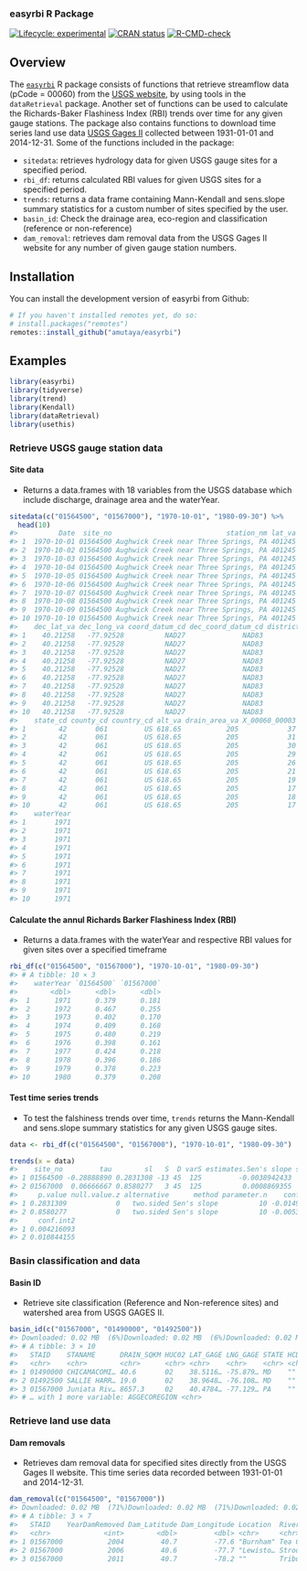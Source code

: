 
### easyrbi R Package

<!-- badges: start -->

[![Lifecycle:
experimental](https://img.shields.io/badge/lifecycle-experimental-orange.svg)](https://lifecycle.r-lib.org/articles/stages.html#experimental)
[![CRAN
status](https://www.r-pkg.org/badges/version/SDS270)](https://CRAN.R-project.org/package=SDS270)
[![R-CMD-check](https://github.com/wndlovu/easyrbi/workflows/R-CMD-check/badge.svg)](https://github.com/wndlovu/easyrbi/actions)
<!-- badges: end -->

## Overview

The [`easyrbi`](https://github.com/amutaya/easyrbi) R package consists
of functions that retrieve streamflow data (pCode = 00060) from the
[USGS website](https://waterservices.usgs.gov/rest/Site-Test-Tool.html),
by using tools in the `dataRetrieval` package. Another set of functions
can be used to calculate the Richards-Baker Flashiness Index (RBI)
trends over time for any given gauge stations. The package also contains
functions to download time series land use data [USGS Gages
II](https://www.sciencebase.gov/catalog/item/59692a64e4b0d1f9f05fbd39)
collected between 1931-01-01 and 2014-12-31. Some of the functions
included in the package:

-   `sitedata`: retrieves hydrology data for given USGS gauge sites for
    a specified period.
-   `rbi_df`: returns calculated RBI values for given USGS sites for a
    specified period.
-   `trends`: returns a data frame containing Mann-Kendall and
    sens.slope summary statistics for a custom number of sites specified
    by the user.
-   `basin_id`: Check the drainage area, eco-region and classification
    (reference or non-reference)
-   `dam_removal`: retrieves dam removal data from the USGS Gages II
    website for any number of given gauge station numbers.

## Installation

You can install the development version of easyrbi from Github:

``` r
# If you haven't installed remotes yet, do so:
# install.packages("remotes")
remotes::install_github("amutaya/easyrbi")
```

## Examples

``` r
library(easyrbi)
library(tidyverse)
library(trend)
library(Kendall)
library(dataRetrieval)
library(usethis)
```

### Retrieve USGS gauge station data

#### Site data

-   Returns a data.frames with 18 variables from the USGS database which
    include discharge, drainage area and the waterYear.

``` r
sitedata(c("01564500", "01567000"), "1970-10-01", "1980-09-30") %>% 
  head(10)
#>          Date  site_no                            station_nm lat_va long_va
#> 1  1970-10-01 01564500 Aughwick Creek near Three Springs, PA 401245  775532
#> 2  1970-10-02 01564500 Aughwick Creek near Three Springs, PA 401245  775532
#> 3  1970-10-03 01564500 Aughwick Creek near Three Springs, PA 401245  775532
#> 4  1970-10-04 01564500 Aughwick Creek near Three Springs, PA 401245  775532
#> 5  1970-10-05 01564500 Aughwick Creek near Three Springs, PA 401245  775532
#> 6  1970-10-06 01564500 Aughwick Creek near Three Springs, PA 401245  775532
#> 7  1970-10-07 01564500 Aughwick Creek near Three Springs, PA 401245  775532
#> 8  1970-10-08 01564500 Aughwick Creek near Three Springs, PA 401245  775532
#> 9  1970-10-09 01564500 Aughwick Creek near Three Springs, PA 401245  775532
#> 10 1970-10-10 01564500 Aughwick Creek near Three Springs, PA 401245  775532
#>    dec_lat_va dec_long_va coord_datum_cd dec_coord_datum_cd district_cd
#> 1    40.21258   -77.92528          NAD27              NAD83          42
#> 2    40.21258   -77.92528          NAD27              NAD83          42
#> 3    40.21258   -77.92528          NAD27              NAD83          42
#> 4    40.21258   -77.92528          NAD27              NAD83          42
#> 5    40.21258   -77.92528          NAD27              NAD83          42
#> 6    40.21258   -77.92528          NAD27              NAD83          42
#> 7    40.21258   -77.92528          NAD27              NAD83          42
#> 8    40.21258   -77.92528          NAD27              NAD83          42
#> 9    40.21258   -77.92528          NAD27              NAD83          42
#> 10   40.21258   -77.92528          NAD27              NAD83          42
#>    state_cd county_cd country_cd alt_va drain_area_va X_00060_00003     mm_day
#> 1        42       061         US 618.65           205            37 0.17049387
#> 2        42       061         US 618.65           205            31 0.14284621
#> 3        42       061         US 618.65           205            30 0.13823827
#> 4        42       061         US 618.65           205            29 0.13363033
#> 5        42       061         US 618.65           205            26 0.11980650
#> 6        42       061         US 618.65           205            21 0.09676679
#> 7        42       061         US 618.65           205            19 0.08755090
#> 8        42       061         US 618.65           205            17 0.07833502
#> 9        42       061         US 618.65           205            18 0.08294296
#> 10       42       061         US 618.65           205            17 0.07833502
#>    waterYear
#> 1       1971
#> 2       1971
#> 3       1971
#> 4       1971
#> 5       1971
#> 6       1971
#> 7       1971
#> 8       1971
#> 9       1971
#> 10      1971
```

#### Calculate the annul Richards Barker Flashiness Index (RBI)

-   Returns a data.frames with the waterYear and respective RBI values
    for given sites over a specified timeframe

``` r
rbi_df(c("01564500", "01567000"), "1970-10-01", "1980-09-30")
#> # A tibble: 10 × 3
#>    waterYear `01564500` `01567000`
#>        <dbl>      <dbl>      <dbl>
#>  1      1971      0.379      0.181
#>  2      1972      0.467      0.255
#>  3      1973      0.402      0.170
#>  4      1974      0.409      0.168
#>  5      1975      0.480      0.219
#>  6      1976      0.398      0.161
#>  7      1977      0.424      0.218
#>  8      1978      0.396      0.186
#>  9      1979      0.378      0.223
#> 10      1980      0.379      0.208
```

#### Test time series trends

-   To test the falshiness trends over time, `trends` returns the
    Mann-Kendall and sens.slope summary statistics for any given USGS
    gauge sites.

``` r
data <- rbi_df(c("01564500", "01567000"), "1970-10-01", "1980-09-30")

trends(x = data) 
#>    site_no         tau        sl   S  D varS estimates.Sen's slope statistic.z
#> 1 01564500 -0.28888890 0.2831308 -13 45  125         -0.0038942433  -1.0733126
#> 2 01567000  0.06666667 0.8580277   3 45  125          0.0008869355   0.1788854
#>     p.value null.value.z alternative      method parameter.n    conf.int1
#> 1 0.2831309            0   two.sided Sen's slope          10 -0.014949082
#> 2 0.8580277            0   two.sided Sen's slope          10 -0.005355905
#>     conf.int2
#> 1 0.004216093
#> 2 0.010844155
```

### Basin classification and data

#### Basin ID

-   Retrieve site classification (Reference and Non-reference sites) and
    watershed area from USGS GAGES II.

``` r
basin_id(c("01567000", "01490000", "01492500"))
#> Downloaded: 0.02 MB  (6%)Downloaded: 0.02 MB  (6%)Downloaded: 0.02 MB  (10%)Downloaded: 0.02 MB  (10%)Downloaded: 0.02 MB  (10%)Downloaded: 0.02 MB  (10%)Downloaded: 0.02 MB  (10%)Downloaded: 0.02 MB  (10%)Downloaded: 0.02 MB  (10%)Downloaded: 0.02 MB  (10%)Downloaded: 0.03 MB  (13%)Downloaded: 0.03 MB  (13%)Downloaded: 0.04 MB  (16%)Downloaded: 0.04 MB  (16%)Downloaded: 0.04 MB  (16%)Downloaded: 0.04 MB  (16%)Downloaded: 0.04 MB  (16%)Downloaded: 0.04 MB  (16%)Downloaded: 0.05 MB  (19%)Downloaded: 0.05 MB  (19%)Downloaded: 0.05 MB  (22%)Downloaded: 0.05 MB  (22%)Downloaded: 0.06 MB  (25%)Downloaded: 0.06 MB  (25%)Downloaded: 0.06 MB  (25%)Downloaded: 0.06 MB  (25%)Downloaded: 0.06 MB  (25%)Downloaded: 0.06 MB  (25%)Downloaded: 0.06 MB  (25%)Downloaded: 0.06 MB  (25%)Downloaded: 0.07 MB  (29%)Downloaded: 0.07 MB  (29%)Downloaded: 0.07 MB  (29%)Downloaded: 0.07 MB  (29%)Downloaded: 0.08 MB  (32%)Downloaded: 0.08 MB  (32%)Downloaded: 0.08 MB  (32%)Downloaded: 0.08 MB  (32%)Downloaded: 0.09 MB  (35%)Downloaded: 0.09 MB  (35%)Downloaded: 0.09 MB  (38%)Downloaded: 0.09 MB  (38%)Downloaded: 0.09 MB  (38%)Downloaded: 0.09 MB  (38%)Downloaded: 0.09 MB  (38%)Downloaded: 0.09 MB  (38%)Downloaded: 0.09 MB  (38%)Downloaded: 0.09 MB  (38%)Downloaded: 0.10 MB  (41%)Downloaded: 0.10 MB  (41%)Downloaded: 0.10 MB  (41%)Downloaded: 0.10 MB  (41%)Downloaded: 0.11 MB  (45%)Downloaded: 0.11 MB  (45%)Downloaded: 0.11 MB  (45%)Downloaded: 0.11 MB  (45%)Downloaded: 0.12 MB  (48%)Downloaded: 0.12 MB  (48%)Downloaded: 0.12 MB  (48%)Downloaded: 0.12 MB  (48%)Downloaded: 0.12 MB  (48%)Downloaded: 0.12 MB  (48%)Downloaded: 0.12 MB  (51%)Downloaded: 0.12 MB  (51%)Downloaded: 0.13 MB  (54%)Downloaded: 0.13 MB  (54%)Downloaded: 0.13 MB  (54%)Downloaded: 0.13 MB  (54%)Downloaded: 0.14 MB  (57%)Downloaded: 0.14 MB  (57%)Downloaded: 0.14 MB  (57%)Downloaded: 0.14 MB  (57%)Downloaded: 0.14 MB  (57%)Downloaded: 0.14 MB  (57%)Downloaded: 0.15 MB  (61%)Downloaded: 0.15 MB  (61%)Downloaded: 0.16 MB  (64%)Downloaded: 0.16 MB  (64%)Downloaded: 0.16 MB  (64%)Downloaded: 0.16 MB  (64%)Downloaded: 0.16 MB  (64%)Downloaded: 0.16 MB  (64%)Downloaded: 0.16 MB  (67%)Downloaded: 0.16 MB  (67%)Downloaded: 0.17 MB  (70%)Downloaded: 0.17 MB  (70%)Downloaded: 0.17 MB  (70%)Downloaded: 0.17 MB  (70%)Downloaded: 0.17 MB  (70%)Downloaded: 0.17 MB  (70%)Downloaded: 0.17 MB  (70%)Downloaded: 0.17 MB  (70%)Downloaded: 0.18 MB  (73%)Downloaded: 0.18 MB  (73%)Downloaded: 0.18 MB  (73%)Downloaded: 0.18 MB  (73%)Downloaded: 0.19 MB  (76%)Downloaded: 0.19 MB  (76%)Downloaded: 0.19 MB  (76%)Downloaded: 0.19 MB  (76%)Downloaded: 0.20 MB  (80%)Downloaded: 0.20 MB  (80%)Downloaded: 0.20 MB  (83%)Downloaded: 0.20 MB  (83%)Downloaded: 0.20 MB  (83%)Downloaded: 0.20 MB  (83%)Downloaded: 0.20 MB  (83%)Downloaded: 0.20 MB  (83%)Downloaded: 0.20 MB  (83%)Downloaded: 0.20 MB  (83%)Downloaded: 0.21 MB  (86%)Downloaded: 0.21 MB  (86%)Downloaded: 0.21 MB  (86%)Downloaded: 0.21 MB  (86%)Downloaded: 0.22 MB  (89%)Downloaded: 0.22 MB  (89%)Downloaded: 0.23 MB  (92%)Downloaded: 0.23 MB  (92%)Downloaded: 0.23 MB  (96%)Downloaded: 0.23 MB  (96%)Downloaded: 0.24 MB  (99%)Downloaded: 0.24 MB  (99%)Downloaded: 0.24 MB  (100%)Downloaded: 0.24 MB  (100%)Downloaded: 0.24 MB  (100%)Downloaded: 0.24 MB  (100%)
#> # A tibble: 3 × 10
#>   STAID    STANAME      DRAIN_SQKM HUC02 LAT_GAGE LNG_GAGE STATE HCDN.2009 CLASS
#>   <chr>    <chr>        <chr>      <chr> <chr>    <chr>    <chr> <chr>     <chr>
#> 1 01490000 CHICAMACOMI… 40.6       02    38.5116… -75.879… MD    ""        Ref  
#> 2 01492500 SALLIE HARR… 19.0       02    38.9648… -76.108… MD    ""        Ref  
#> 3 01567000 Juniata Riv… 8657.3     02    40.4784… -77.129… PA    ""        Non-…
#> # … with 1 more variable: AGGECOREGION <chr>
```

### Retrieve land use data

#### Dam removals

-   Retrieves dam removal data for specified sites directly from the
    USGS Gages II website. This time series data recorded between
    1931-01-01 and 2014-12-31.

``` r
dam_removal(c("01564500", "01567000"))
#> Downloaded: 0.02 MB  (71%)Downloaded: 0.02 MB  (71%)Downloaded: 0.02 MB  (100%)Downloaded: 0.02 MB  (100%)Downloaded: 0.02 MB  (100%)Downloaded: 0.02 MB  (100%)
#> # A tibble: 3 × 7
#>   STAID    YearDamRemoved Dam_Latitude Dam_Longitude Location  River_Basin State
#>   <chr>             <int>        <dbl>         <dbl> <chr>     <chr>       <chr>
#> 1 01567000           2004         40.7         -77.6 "Burnham" Tea Creek   PA   
#> 2 01567000           2006         40.6         -77.7 "Lewisto… Strodes Run PA   
#> 3 01567000           2011         40.7         -78.2 ""        Tributary … PA
```
